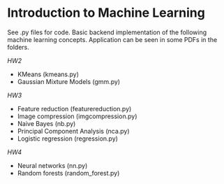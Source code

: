 # Introduction to Machine Learning

See .py files for code. Basic backend implementation of the following machine learning concepts. Application can be seen in some PDFs in the folders. 

*HW2*
- KMeans (kmeans.py)
- Gaussian Mixture Models (gmm.py)

*HW3*
- Feature reduction (featurereduction.py)
- Image compression (imgcompression.py)
- Naive Bayes (nb.py)
- Principal Component Analysis (nca.py)
- Logistic regression (regression.py)

*HW4*
- Neural networks (nn.py)
- Random forests (random_forest.py)
